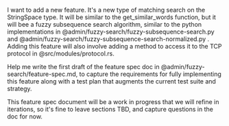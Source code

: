 I want to add a new feature.  It's a new type of matching search on the StringSpace type.  It will be similar to the get_similar_words function, but it will bee a fuzzy subsequence search algorithm, similar to the python implementations in @admin/fuzzy-search/fuzzy-subsequence-search.py and @admin/fuzzy-search/fuzzy-subsequence-search-normalized.py .  Adding this feature will also involve adding a method to access it to the TCP protocol in @src/modules/protocol.rs.

Help me write the first draft of the feature spec doc in @admin/fuzzy-search/feature-spec.md, to capture the requirements for fully implementing this feature along with a test plan that augments the current test suite and strategy.

This feature spec document will be a work in progress that we will refine in iterations, so it's fine to leave sections TBD, and capture questions in the doc for now.